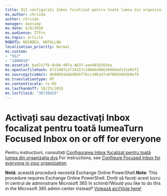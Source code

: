 ```yaml
---
title: 912 configurați Inbox focalizat pentru toată lumea din organizația dvs.
ms.author: chrisda
author: chrisda
manager: dansimp
ms.date: 6/8/2018
ms.audience: ITPro
ms.topic: article
ROBOTS: NOINDEX, NOFOLLOW
localization_priority: Normal
ms.custom:
- "912"
- "1800019"
ms.assetid: bad7a7f6-0c68-497a-8637-aae49355034a
ms.openlocfilehash: 672348fa3f34157c190b6d986309b8ed141e02f2
ms.sourcegitcommit: 0b06093dabd685f76cc39b1d7c0f8b03883b6e79
ms.translationtype: MT
ms.contentlocale: ro-RO
ms.lasthandoff: 10/25/2019
ms.locfileid: "36738425"
---
```

# <a name="turn-focused-inbox-on-or-off-for-everyone"></a><span data-ttu-id="69aa4-102">Activați sau dezactivați Inbox focalizat pentru toată lumea</span><span class="sxs-lookup"><span data-stu-id="69aa4-102">Turn Focused Inbox on or off for everyone</span></span>

<span data-ttu-id="69aa4-103">Pentru instrucțiuni, consultați [Configurarea Inbox focalizat pentru toată lumea din organizația dvs](https://docs.microsoft.com/office365/admin/setup/configure-focused-inbox).</span><span class="sxs-lookup"><span data-stu-id="69aa4-103">For instructions, see [Configure Focused Inbox for everyone in your organization](https://docs.microsoft.com/office365/admin/setup/configure-focused-inbox).</span></span>

<span data-ttu-id="69aa4-104">**Notă**: această procedură necesită Exchange Online PowerShell.</span><span class="sxs-lookup"><span data-stu-id="69aa4-104">**Note**: This procedure requires Exchange Online PowerShell.</span></span> <span data-ttu-id="69aa4-105">Doriți să faceți acest lucru în centrul de administrare Microsoft 365 în schimb?</span><span class="sxs-lookup"><span data-stu-id="69aa4-105">Would you like to do this in the Microsoft 365 admin center instead?</span></span> [<span data-ttu-id="69aa4-106">Votează aici!</span><span class="sxs-lookup"><span data-stu-id="69aa4-106">Vote here!</span></span>](https://go.microsoft.com/fwlink/p/?linkid=862489)
